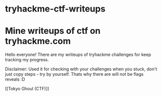 # tryhackme-ctf-writeups
# Mine writeups of ctf on tryhackme.com
Hello everyone! There are my writeups of tryhackme challenges for keep tracking my progress.

Disclaimer: Used it for checking with your challenges when you stuck, don't just copy steps - try by yourself. Thats why there are will not be flags reveals :D


[[Tokyo Ghoul (CTF)]]
